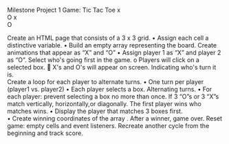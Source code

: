 Milestone Project 1
Game: Tic Tac Toe 
x		
O	x	
    	O

Create an HTML page that consists of a 3 x 3 grid.
•	Assign each cell a distinctive variable. 
•	Build an empty array representing the board. 
Create animations that appear as “X” and “O” 
•	Assign player 1 as “X” and player 2 as “O”.
	Select who's going first in the game. 
o	Players will click on a selected box. 
	X's and O's will appear on screen. Indicating who's turn it is.  
Create a loop for each player to alternate turns. 
•	One turn per player (player1 vs. player2)
•	Each player selects a box. Alternating turns. 
•	For each player: prevent selecting a box no more than once.
If 3 “O”s or 3 “X”s match vertically, horizontally,or diagonally. The first player wins who matches wins. 
•	Display the player that matches 3 boxes first.   
•	Create winning coordinates of the array . 
After a winner, game over. Reset game: empty cells and event listeners. 
Recreate another cycle from the beginning and track score. 
